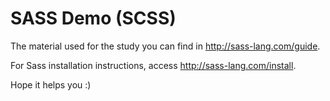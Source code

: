 # SASS Demo (SCSS)

The material used for the study you can find in http://sass-lang.com/guide. 

For Sass installation instructions, access http://sass-lang.com/install.

Hope it helps you :)